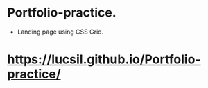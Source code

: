 # Portfolio-practice.
* Landing page using CSS Grid.
# https://lucsil.github.io/Portfolio-practice/
